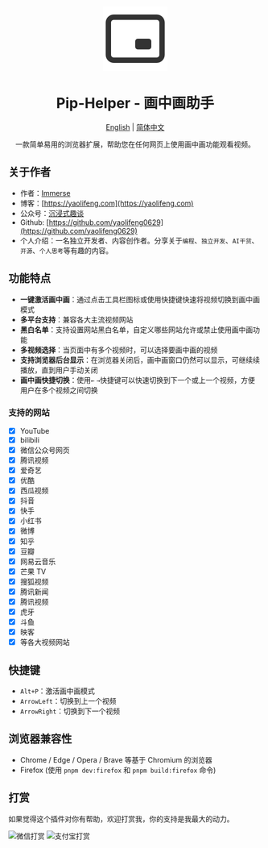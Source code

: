 <p align="center">
    <img src="/public/icon/128.png" alt="Pip-Helper" width="128" height="128">
    <h1 align="center">Pip-Helper - 画中画助手</h1>
    <p align="center"><a href="README.md">English</a> | <a href="README.zh.md">简体中文</a></p>
    <p align="center">一款简单易用的浏览器扩展，帮助您在任何网页上使用画中画功能观看视频。</p>
</p>

## 关于作者

-   作者：[Immerse](https://yaolifeng.com)
-   博客：[https://yaolifeng.com](https://yaolifeng.com)
-   公众号：[沉浸式趣谈](https://yaolifeng.com/sponsor/wx_public_account.webp)
-   Github: [https://github.com/yaolifeng0629](https://github.com/yaolifeng0629)
-   个人介绍：一名独立开发者、内容创作者。分享关于`编程`、`独立开发`、`AI干货`、`开源`、`个人思考`等有趣的内容。

## 功能特点

-   **一键激活画中画**：通过点击工具栏图标或使用快捷键快速将视频切换到画中画模式
-   **多平台支持**：兼容各大主流视频网站
-   **黑白名单**：支持设置网站黑白名单，自定义哪些网站允许或禁止使用画中画功能
-   **多视频选择**：当页面中有多个视频时，可以选择要画中画的视频
-   **支持浏览器后台显示**：在浏览器关闭后，画中画窗口仍然可以显示，可继续续播放，直到用户手动关闭
-   **画中画快捷切换**：使用`←` `→`快捷键可以快速切换到下一个或上一个视频，方便用户在多个视频之间切换

### 支持的网站

-   [x] YouTube
-   [x] bilibili
-   [x] 微信公众号网页
-   [x] 腾讯视频
-   [x] 爱奇艺
-   [x] 优酷
-   [x] 西瓜视频
-   [x] 抖音
-   [x] 快手
-   [x] 小红书
-   [x] 微博
-   [x] 知乎
-   [x] 豆瓣
-   [x] 网易云音乐
-   [x] 芒果 TV
-   [x] 搜狐视频
-   [x] 腾讯新闻
-   [x] 腾讯视频
-   [x] 虎牙
-   [x] 斗鱼
-   [x] 映客
-   [x] 等各大视频网站

## 快捷键

-   `Alt+P`：激活画中画模式
-   `ArrowLeft`：切换到上一个视频
-   `ArrowRight`：切换到下一个视频

## 浏览器兼容性

-   Chrome / Edge / Opera / Brave 等基于 Chromium 的浏览器
-   Firefox (使用 `pnpm dev:firefox` 和 `pnpm build:firefox` 命令)

## 打赏

如果觉得这个插件对你有帮助，欢迎打赏我，你的支持是我最大的动力。

<img src="https://yaolifeng.com/sponsor/weixin.png" alt="微信打赏" width="200" height="200">
<img src="https://yaolifeng.com/sponsor/ali.png" alt="支付宝打赏" width="200" height="200">
